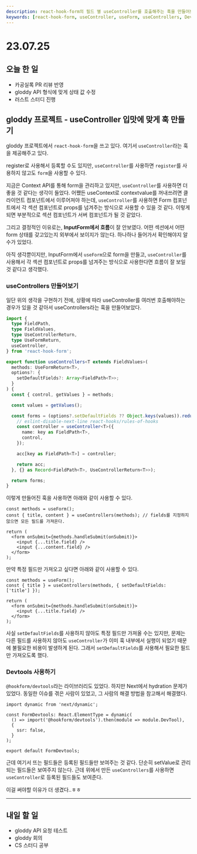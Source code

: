 ```yaml
---
description: react-hook-form의 필드 별 useController를 호출해주는 훅을 만들어보았다.
keywords: [react-hook-form, useController, useForm, useControllers, Devtools]
---
```


# 23.07.25

## 오늘 한 일

- 카공실록 PR 리뷰 반영
- gloddy API 형식에 맞게 상태 값 수정
- 러스트 스터디 진행

## gloddy 프로젝트 - useController 입맛에 맞게 훅 만들기

gloddy 프로젝트에서 `react-hook-form`을 쓰고 있다. 여기서 `useController`라는 훅을 제공해주고 있다.

register로 사용해서 등록할 수도 있지만, `useController`를 사용하면 `register`를 사용하지 않고도 `form`을 사용할 수 있다.

지금은 Context API를 통해 form을 관리하고 있지만, `useController`를 사용하면 더 좋을 것 같다는 생각이 들었다. 어쨌든 useContext로 contextvalue를 꺼내쓰려면 클라이언트 컴포넌트에서 이루어져야 하는데, `useController`를 사용하면 Form 컴포넌트에서 각 섹션 컴포넌트로 props를 넘겨주는 방식으로 사용할 수 있을 것 같다. 이렇게 되면 부분적으로 섹션 컴포넌트가 서버 컴포넌트가 될 것 같았다.

그리고 결정적인 이유로는, **InputForm에서 흐름**이 잘 안보였다. 어떤 섹션에서 어떤 form 상태를 갖고있는지 외부에서 보이지가 않는다. 하나하나 들어가서 확인해야지 알 수가 있었다.

아직 생각뿐이지만, InputForm에서 `useForm`으로 form을 만들고, `useController`를 사용해서 각 섹션 컴포넌트로 props를 넘겨주는 방식으로 사용한다면 흐름이 잘 보일 것 같다고 생각했다.

### useControllers 만들어보기

일단 위의 생각을 구현하기 전에, 상황에 따라 useController를 여러번 호출해야하는 경우가 있을 것 같아서 useControllers라는 훅을 만들어보았다.

```ts
import {
  type FieldPath,
  type FieldValues,
  type UseControllerReturn,
  type UseFormReturn,
  useController,
} from 'react-hook-form';

export function useControllers<T extends FieldValues>(
  methods: UseFormReturn<T>,
  options?: {
    setDefaultFields?: Array<FieldPath<T>>;
  }
) {
  const { control, getValues } = methods;

  const values = getValues();

  const forms = (options?.setDefaultFields ?? Object.keys(values)).reduce((acc, key) => {
    // eslint-disable-next-line react-hooks/rules-of-hooks
    const controller = useController<T>({
      name: key as FieldPath<T>,
      control,
    });

    acc[key as FieldPath<T>] = controller;

    return acc;
  }, {} as Record<FieldPath<T>, UseControllerReturn<T>>);

  return forms;
}
```

이렇게 만들어진 훅을 사용하면 아래와 같이 사용할 수 있다.

```tsx
const methods = useForm();
const { title, content } = useControllers(methods); // fields를 지정하지 않으면 모든 필드를 가져온다.

return (
  <form onSubmit={methods.handleSubmit(onSubmit)}>
    <input {...title.field} />
    <input {...content.field} />
  </form>
);
```

만약 특정 필드만 가져오고 싶다면 아래와 같이 사용할 수 있다.

```tsx
const methods = useForm();
const { title } = useControllers(methods, { setDefaultFields: ['title'] });

return (
  <form onSubmit={methods.handleSubmit(onSubmit)}>
    <input {...title.field} />
  </form>
);
```

사실 `setDefaultFields`를 사용하지 않아도 특정 필드만 가져올 수는 있지만, 문제는 다른 필드를 사용하지 않아도 `useController`가 이미 훅 내부에서 실행이 되었기 때문에 불필요한 비용이 발생하게 된다. 그래서 `setDefaultFields`를 사용해서 필요한 필드만 가져오도록 했다.

### Devtools 사용하기

`@hookform/devtools`라는 라이브러리도 있었다. 하지만 Next에서 hydration 문제가 있었다. 동일한 이슈를 겪은 사람이 있었고, 그 사람의 해결 방법을 참고해서 해결했다.

```tsx
import dynamic from 'next/dynamic';

const FormDevtools: React.ElementType = dynamic(
  () => import('@hookform/devtools').then(module => module.DevTool),
  {
    ssr: false,
  }
);

export default FormDevtools;
```

근데 여기서 뜨는 필드들은 등록된 필드들만 보여주는 것 같다. 단순히 setValue로 관리되는 필드들은 보여주지 않는다. 근데 위에서 만든 `useControllers`를 사용하면 `useController`로 등록된 필드들도 보여준다.

이걸 써야할 이유가 더 생겼다..ㅎㅎ

---

## 내일 할 일

- gloddy API 요청 테스트
- gloddy 회의
- CS 스터디 공부
